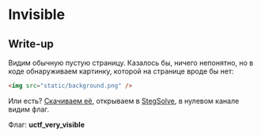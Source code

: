 # Invisible

## Write-up

Видим обычную пустую страницу. Казалось бы, ничего непонятно, но в коде обнаруживаем картинку, которой на странице вроде бы нет:

```html
<img src="static/background.png" />
```

Или есть? [Скачиваем её](html/static/background.png), открываем в [StegSolve](http://www.caesum.com/handbook/Stegsolve.jar), в нулевом канале видим флаг.

Флаг: **uctf_very_visible**

